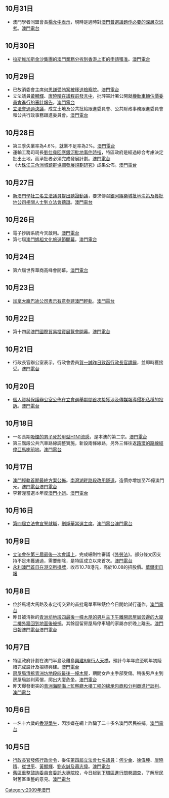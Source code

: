 ## 10月31日

  - 澳門學者同盟會長[楊允中表示](https://zh.wikipedia.org/wiki/楊允中 "wikilink")，現時是適時對[澳門普選議題作必要的深層次思考](../Page/澳門政治.md "wikilink")。[澳門電台](http://www.tdm.com.mo/c_radio/news/index.php?id=106238)

## 10月30日

  - [拉斯維加斯金沙集團的澳門業務分拆到香港上市的申請獲准](../Page/拉斯維加斯金沙集團.md "wikilink")。[澳門電台](http://www.tdm.com.mo/c_radio/news/index.php?id=106219)

## 10月29日

  - 已故消委會主席[何思謙受賄案被移送檢察院](../Page/何思謙.md "wikilink")。[澳門電台](http://www.tdm.com.mo/c_radio/news/index.php?id=106186)
  - 立法議員[黃顯輝](https://zh.wikipedia.org/wiki/黃顯輝 "wikilink")、[唐曉晴在議程前發言中](../Page/唐曉晴.md "wikilink")，批評審計署公開就[機動車輛估價委員會進行的審計報告](https://zh.wikipedia.org/wiki/機動車輛估價委員會 "wikilink")。[澳門電台](http://www.tdm.com.mo/c_radio/news/index.php?id=106183)
  - [立法會通過決議](https://zh.wikipedia.org/wiki/澳門立法會 "wikilink")，成立土地及公共批給跟進委員會、公共財政事務跟進委員會和公共行政事務跟進委員會。[澳門電台](http://www.tdm.com.mo/c_radio/news/index.php?id=106194)

## 10月28日

  - 第三季失業率為4.6%，就業不足率為2%。[澳門電台](http://www.tdm.com.mo/c_radio/news/index.php?id=106116)
  - 運輸工務司司長[劉仕堯回應銀河批地事件時指](../Page/劉仕堯.md "wikilink")，特區政府是經過綜合考慮決定批出土地，而承批者必須完成發展計劃。[澳門電台](http://www.tdm.com.mo/c_radio/news/index.php?id=106115)
  - 《大[珠江三角洲城鎮群協調發展規劃研究](../Page/珠江三角洲.md "wikilink")》成果公佈。[澳門電台](http://www.tdm.com.mo/c_radio/news/index.php?id=106113)

## 10月27日

  - [新澳門學社三名立法議員提出](../Page/新澳門學社.md "wikilink")[聽證動議](https://zh.wikipedia.org/wiki/聽證 "wikilink")，要求傳召[銀河娛樂城批地決策及獲批地公司相關人士到立法會聽證](https://zh.wikipedia.org/wiki/銀河娛樂城 "wikilink")。[澳門電台](http://www.tdm.com.mo/c_radio/news/index.php?id=106078)

## 10月26日

  - 電子抄牌系統今天啟用。[澳門電台](http://www.tdm.com.mo/c_radio/news/index.php?id=106063)
  - 第七屆[澳門媽祖文化旅遊節開幕](https://zh.wikipedia.org/wiki/澳門媽祖文化旅遊節 "wikilink")。[澳門電台](http://www.tdm.com.mo/c_radio/news/index.php?id=106055)

## 10月24日

  - 第六屆世界華商高峰會開幕。[澳門電台](http://www.tdm.com.mo/c_radio/news/index.php?id=105992)

## 10月23日

  - [加拿大](../Page/加拿大.md "wikilink")[龐巴迪公司表示有意參建](../Page/龐巴迪公司.md "wikilink")[澳門輕軌](../Page/澳門輕軌.md "wikilink")。[澳門電台](http://www.tdm.com.mo/c_radio/news/index.php?id=105968)

## 10月22日

  - 第十四屆[澳門國際貿易投資展覽會開幕](../Page/澳門國際貿易投資展覽會.md "wikilink")。[澳門電台](http://www.tdm.com.mo/c_radio/news/index.php?id=105924)

## 10月21日

  - 行政長官辦公室表示，行政會委員[賀一誠昨日致函行政長官請辭](../Page/賀一誠.md "wikilink")，並即時獲接受。[澳門電台](http://www.tdm.com.mo/c_radio/news/index.php?id=105884)

## 10月20日

  - [個人資料保護辦公室公佈在](https://zh.wikipedia.org/wiki/個人資料保護辦公室 "wikilink")[立會選舉期間首次接獲涉及傳媒報導侵犯私穩的投訴](../Page/2009年澳門立法會選舉.md "wikilink")。[澳門電台](http://www.tdm.com.mo/c_radio/news/index.php?id=105857)

## 10月18日

  - 一名長期[吸煙的男子死於](https://zh.wikipedia.org/wiki/吸煙 "wikilink")[甲型H1N1流感](https://zh.wikipedia.org/wiki/甲型H1N1流感 "wikilink")，是本澳的第二宗。[澳門電台](http://www.tdm.com.mo/c_radio/news/index.php?id=105786)
  - 第三階段公共汽車路線調整實施，新設兩條線路，另外三條往返[路環的路線經停](../Page/路環.md "wikilink")[亞馬喇前地](../Page/亞馬喇前地.md "wikilink")。[澳門電台](http://www.tdm.com.mo/c_radio/news/index.php?id=105770)

## 10月17日

  - [澳門輕軌首期最終方案公佈](../Page/澳門輕軌.md "wikilink")。[南灣湖畔路段改用隧道](https://zh.wikipedia.org/wiki/南灣_\(澳門\) "wikilink")，造價亦增加至75億澳門元。[澳門電台](http://www.tdm.com.mo/c_radio/news/index.php?id=105738)[澳門電台](http://www.tdm.com.mo/c_radio/news/index.php?id=105739)
  - 李若瀅當選本年度[澳門小姐](https://zh.wikipedia.org/wiki/澳門小姐_\(選美\) "wikilink")。[澳門電台](http://www.tdm.com.mo/c_radio/news/index.php?id=105756)

## 10月16日

  - [第四屆立法會宣誓就職](https://zh.wikipedia.org/wiki/澳門立法會 "wikilink")，[劉焯華當選主席](../Page/劉焯華.md "wikilink")。[澳門電台](http://www.tdm.com.mo/c_radio/news/index.php?id=105695)[澳門電台](http://www.tdm.com.mo/c_radio/news/index.php?id=105702)

## 10月9日

  - [立法會在第三屆最後一次會議上](https://zh.wikipedia.org/wiki/澳門立法會 "wikilink")，完成細則性審議《[外勞法](https://zh.wikipedia.org/wiki/聘用外地僱員法 "wikilink")》。部分條文因支持不足未獲通過，需要刪除，是特區成立以來首次。[澳門電台](http://www.tdm.com.mo/c_radio/news/index.php?id=105465)
  - [永利澳門首日在](https://zh.wikipedia.org/wiki/永利渡假村\(澳門\)股份有限公司 "wikilink")[港交所掛牌](https://zh.wikipedia.org/wiki/港交所 "wikilink")，收市10.78港元，高於10.08的招股價。[華爾街日報](http://chinese.wsj.com/big5/20091009/MKT003443.asp)

## 10月8日

  - 位於馬場大馬路及永定街交界的首批電單車咪錶位今日開始試行運作。[澳門電台](http://www.tdm.com.mo/c_radio/news/index.php?id=105399)
  - 昨日被清拆的[青洲坊地段四最後一幢木屋的男戶主下午離開房屋局旁邊的大廈二樓外牆回到地面後被捕](https://zh.wikipedia.org/wiki/青洲坊 "wikilink")。其餘逗留房屋局停車場的家屬亦於晚上離去。[澳門日報](https://web.archive.org/web/20091012085347/http://www.macaodaily.com/html/2009-10/09/content_376056.htm)[澳門電台](http://www.tdm.com.mo/c_radio/news/index.php?id=105387)[澳門電台](http://www.tdm.com.mo/c_radio/news/index.php?id=105402)

## 10月7日

  - 特區政府計劃在澳門半島及離島[興建8座行人天橋](../Page/澳門交通.md "wikilink")，預計今年年底至明年初陸續完成設計及招標興建。[澳門電台](http://www.tdm.com.mo/c_radio/news/index.php?id=105379)
  - [房屋局清拆](https://zh.wikipedia.org/wiki/澳門房屋局 "wikilink")[青洲坊地段四最後一幢木屋](https://zh.wikipedia.org/wiki/青洲坊 "wikilink")，期間女戶主手部受傷。稍後男戶主到房屋局談判索償，爬出大廈危坐。[澳門電台](http://www.tdm.com.mo/c_radio/news/index.php?id=105360)
  - 昨天爆發衝突的[青洲海關海上監察廳大樓工程的總承包商和分判商進行談判](../Page/青洲_\(澳門\).md "wikilink")。[澳門電台](http://www.tdm.com.mo/c_radio/news/index.php?id=105367)

## 10月6日

  - 一名十六歲的[香港學生](../Page/香港.md "wikilink")，因涉嫌在網上詐騙了二十多名澳門居民被捕。[澳門電台](http://www.tdm.com.mo/c_radio/news/index.php?id=105346)

## 10月5日

  - [行政長官發佈行政命令](../Page/澳門特別行政區行政長官.md "wikilink")，委任[第四屆立法會七名議員](https://zh.wikipedia.org/wiki/澳門立法會 "wikilink")：[何少金](https://zh.wikipedia.org/wiki/何少金 "wikilink")、[徐偉坤](https://zh.wikipedia.org/wiki/徐偉坤 "wikilink")、[唐曉晴](../Page/唐曉晴.md "wikilink")、[崔世平](https://zh.wikipedia.org/wiki/崔世平 "wikilink")、[黃顯輝](https://zh.wikipedia.org/wiki/黃顯輝 "wikilink")、[劉永誠及](../Page/劉永誠.md "wikilink")[蕭志偉](https://zh.wikipedia.org/wiki/蕭志偉 "wikilink")。[澳門電台](http://www.tdm.com.mo/c_radio/news/index.php?id=105290)
  - [舊區重整諮詢委員會委託大專院校](https://zh.wikipedia.org/wiki/舊區重整諮詢委員會 "wikilink")，今日起到[下環區進行問卷調查](https://zh.wikipedia.org/wiki/下環區 "wikilink")，了解居民對舊區重整的意見。[澳門電台](http://www.tdm.com.mo/c_radio/news/index.php?id=105315)

[Category:2009年澳門](https://zh.wikipedia.org/wiki/Category:2009年澳門 "wikilink")